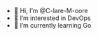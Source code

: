 - 👋 Hi, I’m @C-lare-M-oore
- 👀 I’m interested in DevOps 
- 🌱 I’m currently learning Go

<!---
C-lare-M-oore/C-lare-M-oore is a ✨ special ✨ repository because its `README.md` (this file) appears on your GitHub profile.
You can click the Preview link to take a look at your changes.
--->
